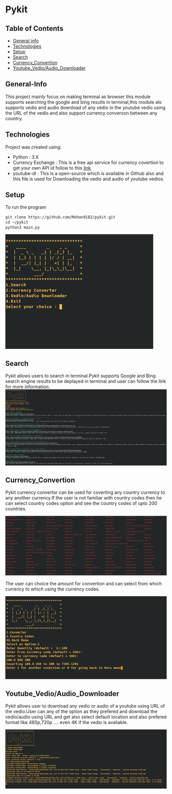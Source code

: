 # Pykit

## Table of Contents
* [General info](#general-info)
* [Technologies](#technologies)
* [Setup](#setup)
* [Search](#search)
* [Currency_Convertion](#Currency_Convertion)
* [Youtube_Vedio/Audio_Downloader](#youtube_vedio/audio_downloader)

## General-Info
This project mainly focus on making terminal as browser this module supports searching the google and bing results in terminal,this module alo supports vedio and audio download of any vedio in the youtube vedio using the URL of the vedio and also support currency converson between any country.

## Technologies
Project was created using:
* Python : 3.X
* Currency Exchange : This is a free api service for currency covertion to get your own API id follow to this [link](https://rapidapi.com/fyhao/api/currency-exchange)
* youtube-dl : This is a open-source which is available in Github also and this file is used for Downloading the vedio and audio of youtube vedios.

## Setup
To run the program
```
git clone https://github.com/Mohan9182/pykit.git
cd ~/pykit
python3 main.py
```
![Image of Main menu](images/Main_menu.png)

## Search
Pykit allows users to search in terminal.Pykit supports Google and Bing search engine results to be deplayed in terminal and user can follow the link for more information.
![Image of Search results](images/google_search.png)

## Currency_Convertion
Pykit currency convertor can be used for coverting any country currency to any another currency.If the user is not familiar with country codes then he can select country codes option and see the country codes of upto 200 countries.

![Image of country codes](images/currency_codes.png)

The user can choice the amount for convertion and can select from which currency to which using the currency codes.

![Images of currency convertion](images/currency_covertion.png)

## Youtube_Vedio/Audio_Downloader
Pykit allows user to download any vedio or audio of a youtube using URL of the vedio.User can any of the option as they prefered and download the vedio/audio using URL and get also select default location and also prefered format like 480p,720p .... even 4K if the vedio is avaliable.

![Images of vedio download](images/vedio_download.png)